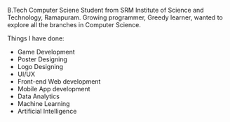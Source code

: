 B.Tech Computer Sciene Student from SRM Institute of Science and Technology, Ramapuram. Growing programmer, Greedy learner, wanted to explore all the branches in  Computer Science.

Things I have done:

 - Game Development
 - Poster Designing
 - Logo Designing
 - UI/UX
 - Front-end Web development
 - Mobile App development
 - Data Analytics
 - Machine Learning
 - Artificial Intelligence

<!--
**kanishkar51015/kanishkar51015** is a ✨ _special_ ✨ repository because its `README.md` (this file) appears on your GitHub profile.

Here are some ideas to get you started:

- 🔭 I’m currently working on ...
- 🌱 I’m currently learning ...
- 👯 I’m looking to collaborate on ...
- 🤔 I’m looking for help with ...
- 💬 Ask me about ...
- 📫 How to reach me: ...
- 😄 Pronouns: ...
- ⚡ Fun fact: ...
-->
